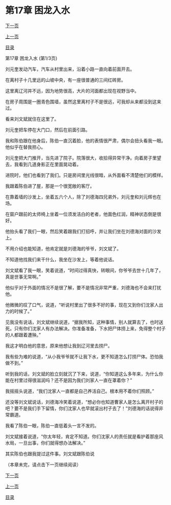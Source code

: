 <h1>第17章    困龙入水</h1>
            <div><p><a href="./49_%E7%AC%AC17%E7%AB%A0_%E5%9B%B0%E9%BE%99%E5%85%A5%E6%B0%B4.md">下一页</a></p><p><a href="./47_%E7%AC%AC16%E7%AB%A0_%E6%AD%BB%E5%80%92.md">上一页</a></p><p><a href="../">目录</a></p></div>
            <div><p>第17章    困龙入水 (第1/3页)</p><p>刘元奎发动汽车，汽车从村里出来，沿着小路一直向着前面开去。</p><p>在离村子十几里远的山坡中央，有一座很普通的三间红砖房。</p><p>这里离辽河并不远，因为地势很高，大片的河面都出现在视野当中。</p><p>在房子周围是一圈青色围墙，虽然这里离村子不是很远，可我却从来都没到这来过。</p><p>看来刘文斌就住在这里了。</p><p>刘元奎把车停在大门口，然后在前面引路。</p><p>我和陈伯跟在他身后，陈伯一直沉着脸，他的表情很严肃，偶尔会扭头看我一眼。他似乎在替我担心。</p><p>刘元奎把大门推开，当先进了院子。院落很大，收拾得异常干净。向着房子里望去，我看到几道身影正在里面晃动着。</p><p>进院时，他们也看到了我们。只是房间里光线很暗，从外面看不清楚他们的模样。</p><p>我跟着陈伯进了屋，那是一个很宽敞的客厅。</p><p>在靠着墙的沙发上，坐着五六个人，除了刘德海四兄弟外，刘元奎和刘元辉也在场。</p><p>在窗户跟前的太师椅上坐着一位须发洁白的老者，他面色红润，精神状态倒是很好。</p><p>他抬头看了我们一眼，然后笑着跟我们打招呼，并让我们坐在刘德海对面的沙发上。</p><p>不用介绍也能知道，他肯定就是刘德海的爷爷，刘文斌了。</p><p>不知道他找我们来干什么，我坐在沙发上，等着他说话。</p><p>刘文斌看了我一眼，笑着说道，“时间过得真快，转眼间，你爷爷去世十几年了，真是世事无常啊。”</p><p>他似乎对于外面的情况不是很了解，要不是情况非常严重，刘德海也不会来打扰他。</p><p>他微微的叹了口气，说道，“听说村里出了很多不好的事，现在又到你们沈家人出力的时候了。”</p><p>见我没有说话，刘文斌继续说道，“据我所知，这种事情，别人就算去了，也时送死。只有你们沈家人有办法解决。你准备准备，下水把尸体捞上来，免得整个村子的人都跟着遭殃。”</p><p>我这才明白他的意思，原来他想让我到辽河里去捞尸。</p><p>我有些为难的说道，“从小我爷爷就不让我下水，更不知道怎么打捞尸体。恐怕我做不到。”</p><p>听到我的话，刘文斌的脸立刻就沉了下来，说道，“你知道这么多年来，为什么你能在村里过得很滋润吗？还不是因为我们刘家人一直在罩着你？”</p><p>我摇摇头说道，“我们沈家人一直都是自己养活自己。根本用不着你们照顾。”</p><p>还没等刘文斌说话，刘德海冷笑着说道，“想必你也知道曹家人是怎么离开村子的吧？要不是我们手下留情，你们沈家人也早就滚出村子去了！”刘德海的话说得非常霸道。</p><p>我看了陈伯一眼，陈伯一直低着头一言不发的。</p><p>刘文斌接着说道，“你太年轻，肯定不知道。你们沈家人的责任就是看护着那座风水局，一旦出事，你们就得想办法解决。”</p><p>其实陈伯也跟我提过这件事。刘文斌跟陈伯说</p><p>（本章未完，请点击下一页继续阅读）</p></div>
            <div><p><a href="./49_%E7%AC%AC17%E7%AB%A0_%E5%9B%B0%E9%BE%99%E5%85%A5%E6%B0%B4.md">下一页</a></p><p><a href="./47_%E7%AC%AC16%E7%AB%A0_%E6%AD%BB%E5%80%92.md">上一页</a></p><p><a href="../">目录</a></p></div>